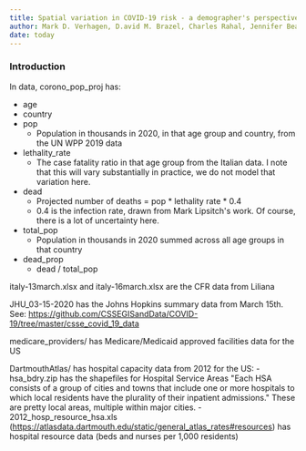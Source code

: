 ```yaml
---
title: Spatial variation in COVID-19 risk - a demographer's perspective
author: Mark D. Verhagen, D.avid M. Brazel, Charles Rahal, Jennifer Beam Dowd, Ilya Kashnitsky, Melinda C. Mills
date: today
---
```


### Introduction



In data, corono_pop_proj has:

- age
- country
- pop
    - Population in thousands in 2020, in that age group and country, from the UN WPP 2019 data
- lethality_rate
    - The case fatality ratio in that age group from the Italian data. I note that this will vary substantially in practice, we do not model that variation here.
- dead
    - Projected number of deaths = pop * lethality rate * 0.4
    - 0.4 is the infection rate, drawn from Mark Lipsitch's work. Of course, there is a lot of uncertainty here.
- total_pop
    - Population in thousands in 2020 summed across all age groups in that country
- dead_prop
    - dead / total_pop

italy-13march.xlsx and italy-16march.xlsx are the CFR data from Liliana

JHU_03-15-2020 has the Johns Hopkins summary data from March 15th. See: https://github.com/CSSEGISandData/COVID-19/tree/master/csse_covid_19_data

medicare_providers/ has Medicare/Medicaid approved facilities data for the US

DartmouthAtlas/ has hospital capacity data from 2012 for the US:
	 - hsa_bdry.zip has the shapefiles for Hospital Service Areas "Each HSA consists of a group of cities and towns that include one or more hospitals to which local residents have the plurality of their inpatient admissions." These are pretty local areas, multiple within major cities.
	- 2012_hosp_resource_hsa.xls (https://atlasdata.dartmouth.edu/static/general_atlas_rates#resources) has hospital resource data (beds and nurses per 1,000 residents)

